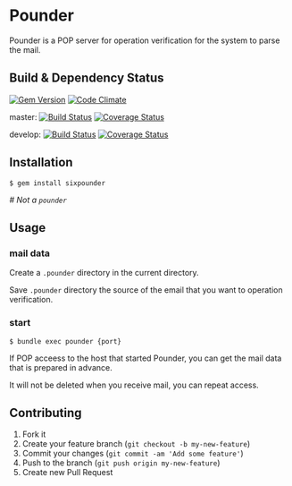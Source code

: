 # Pounder

Pounder is a POP server for operation verification for the system to
parse the mail.

## Build & Dependency Status

[![Gem Version](https://badge.fury.io/rb/sixpounder.png)](http://badge.fury.io/rb/sixpounder) [![Code
Climate](https://codeclimate.com/github/ackintosh/pounder.png)](https://codeclimate.com/github/ackintosh/pounder)

master: [![Build
Status](https://travis-ci.org/ackintosh/pounder.png?branch=master)](https://travis-ci.org/ackintosh/pounder) [![Coverage
Status](https://coveralls.io/repos/ackintosh/pounder/badge.png?branch=master)](https://coveralls.io/r/ackintosh/pounder?branch=master)

develop: [![Build
Status](https://travis-ci.org/ackintosh/pounder.png?branch=develop)](https://travis-ci.org/ackintosh/pounder) [![Coverage
Status](https://coveralls.io/repos/ackintosh/pounder/badge.png?branch=develop)](https://coveralls.io/r/ackintosh/pounder?branch=develop)

## Installation

    $ gem install sixpounder

*# Not a `pounder`*

## Usage

### mail data

Create a `.pounder` directory in the current directory.

Save `.pounder` directory the source of the email that you want to
operation verification.

### start

    $ bundle exec pounder {port}

If POP acceess to the host that started Pounder, you can get the mail
data that is prepared in advance.

It will not be deleted when you receive mail, you can repeat access.

## Contributing

1. Fork it
2. Create your feature branch (`git checkout -b my-new-feature`)
3. Commit your changes (`git commit -am 'Add some feature'`)
4. Push to the branch (`git push origin my-new-feature`)
5. Create new Pull Request
